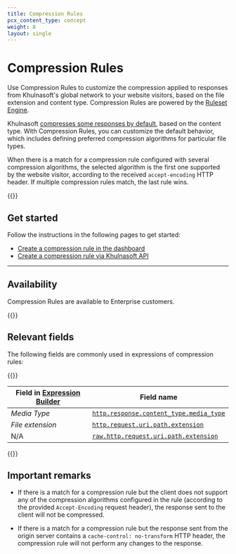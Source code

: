 ```yaml
---
title: Compression Rules
pcx_content_type: concept
weight: 8
layout: single
---
```


# Compression Rules

Use Compression Rules to customize the compression applied to responses from Khulnasoft's global network to your website visitors, based on the file extension and content type. Compression Rules are powered by the [Ruleset Engine](/ruleset-engine/).

Khulnasoft [compresses some responses by default](/speed/optimization/content/brotli/), based on the content type. With Compression Rules, you can customize the default behavior, which includes defining preferred compression algorithms for particular file types.

When there is a match for a compression rule configured with several compression algorithms, the selected algorithm is the first one supported by the website visitor, according to the received `accept-encoding` HTTP header. If multiple compression rules match, the last rule wins.

{{<render file="_rules-requirements.md" withParameters="Compression Rules require">}}

## Get started

Follow the instructions in the following pages to get started:

* [Create a compression rule in the dashboard](/rules/compression-rules/create-dashboard/)
* [Create a compression rule via Khulnasoft API](/rules/compression-rules/create-api/)

---

## Availability

Compression Rules are available to Enterprise customers.

{{<feature-table id="rules.compression_rules">}}

## Relevant fields

The following fields are commonly used in expressions of compression rules:

{{<table-wrap>}}

Field in [Expression Builder](/ruleset-engine/rules-language/expressions/edit-expressions/#expression-builder) | Field name
----------------------|-----------
_Media Type_ | [`http.response.content_type.media_type`](/ruleset-engine/rules-language/fields/#field-http-response-content_type-media_type)
_File extension_ | [`http.request.uri.path.extension`](/ruleset-engine/rules-language/fields/#field-http-request-uri-path-extension)
N/A | [`raw.http.request.uri.path.extension`](/ruleset-engine/rules-language/fields/#field-raw-http-request-uri-path-extension)

{{</table-wrap>}}

## Important remarks

* If there is a match for a compression rule but the client does not support any of the compression algorithms configured in the rule (according to the provided `Accept-Encoding` request header), the response sent to the client will not be compressed.

* If there is a match for a compression rule but the response sent from the origin server contains a `cache-control: no-transform` HTTP header, the compression rule will not perform any changes to the response.
